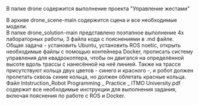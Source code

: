 В папке drone содержится выполнение проекта "Управление жестами"

В архиве drone_scene-main содержится сцена и все необходимые модели.\
В папке drone_solution-main представлено поэтапное выполнение 4х лабораторных работы, 3 файла кода с пояснениями в .md файле.\
Общая задача - установить Ubuntu, установить ROS noetic, открыть необходимые файлы с помощью контейнера Docker, прописать систему управления для квадрокоптера, чтобы он двигался на определённой высоте вдоль трассы с нанесённой на неё линией.
Также на трассе присутствуют кольца двух цветов - синего и красного -,  и робот должен пролетать сквозь синие кольца, но должен облетать красные кольца.\
Файл Intstruction_Robot Programming _ Practice _ ITMO University.pdf содержит все необходимые инструкции для выполнения задания, включая пояснения по работе с ROS и Docker.
